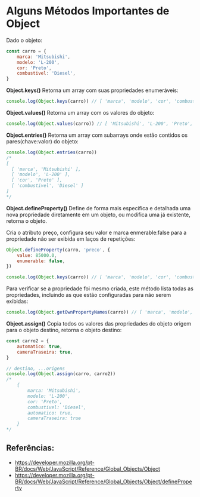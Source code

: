 # Alguns Métodos Importantes de Object

Dado o objeto:

```JavaScript
const carro = {
    marca: 'Mitsubishi',
    modelo: 'L-200',
    cor: 'Preto',
    combustivel: 'Diesel',
}
```

**Object.keys()**
Retorna um array com suas propriedades enumeráveis:

```JavaScript
console.log(Object.keys(carro)) // [ 'marca', 'modelo', 'cor', 'combustivel' ]
```

**Object.values()**
Retorna um array com os valores do objeto:

```JavaScript
console.log(Object.values(carro)) // [ 'Mitsubishi', 'L-200', 'Preto', 'Diesel' ]
```

**Object.entries()**
Retorna um array com subarrays onde estão contidos os pares(chave:valor) do objeto:

```JavaScript
console.log(Object.entries(carro))
/*
[
  [ 'marca', 'Mitsubishi' ],
  [ 'modelo', 'L-200' ],
  [ 'cor', 'Preto' ],
  [ 'combustivel', 'Diesel' ]
]
*/
```

**Object.defineProperty()**
Define de forma mais específica e detalhada uma nova propriedade diretamente em um objeto, ou modifica uma já existente, retorna o objeto.

Cria o atributo preço, configura seu valor e marca enmerable:false para a propriedade não ser exibida em laços de repetições:

```JavaScript
Object.defineProperty(carro, 'preco', {
    value: 85000.0,
    enumerable: false,
})

console.log(Object.keys(carro)) // [ 'marca', 'modelo', 'cor', 'combustivel' ]
```

Para verificar se a propriedade foi mesmo criada, este método lista todas as propriedades, incluindo as que estão configuradas para não serem exibidas:

```JavaScript
console.log(Object.getOwnPropertyNames(carro)) // [ 'marca', 'modelo', 'cor', 'combustivel', 'preco' ]
```

**Object.assign()**
Copia todos os valores das propriedades do objeto origem para o objeto destino, retorna o objeto destino:

```JavaScript
const carro2 = {
    automatico: true,
    cameraTraseira: true,
}

// destino, ...origens
console.log(Object.assign(carro, carro2))
/*
    {
        marca: 'Mitsubishi',
        modelo: 'L-200',
        cor: 'Preto',
        combustivel: 'Diesel',
        automatico: true,
        cameraTraseira: true
    }
*/
```

## Referências:

-   https://developer.mozilla.org/pt-BR/docs/Web/JavaScript/Reference/Global_Objects/Object
-   https://developer.mozilla.org/pt-BR/docs/Web/JavaScript/Reference/Global_Objects/Object/defineProperty
